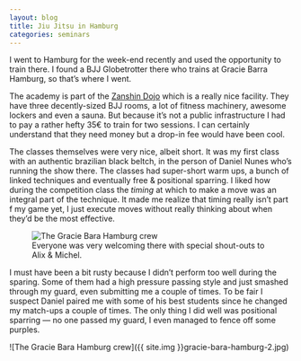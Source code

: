 ```yaml
---
layout: blog
title: Jiu Jitsu in Hamburg
categories: seminars
---
```

I went to Hamburg for the week-end recently and used the opportunity to train there. I found a BJJ Globetrotter there who trains at Gracie Barra Hamburg, so that’s where I went.

The academy is part of the [Zanshin Dojo](http://zanshin-dojo.de/) which is a really nice facility. They have three decently-sized BJJ rooms, a lot of fitness machinery, awesome lockers and even a sauna. But because it’s not a public infrastructure I had to pay a rather hefty 35€ to train for two sessions. I can certainly understand that they need money but a drop-in fee would have been cool.

The classes themselves were very nice, albeit short. It was my first class with an authentic brazilian black beltch, in the person of Daniel Nunes who’s running the show there. The classes had super-short warm ups, a bunch of linked techniques and eventually free & positional sparring. I liked how during the competition class the *timing* at which to make a move was an integral part of the technique. It made me realize that timing really isn’t part f my game yet, I just execute moves without really thinking about when they’d be the most effective.

<figure class="illustration">
	<img src="{{ site.img }}gracie-bara-hamburg-1.jpg" alt="The Gracie Bara Hamburg crew" />
	<figcaption>
		Everyone was very welcoming there with special shout-outs to Alix & Michel.
	</figcaption>
</figure>

I must have been a bit rusty because I didn’t perform too well during the sparing. Some of them had a high pressure passing style and just smashed through my guard, even submitting me a couple of times. To be fair I suspect Daniel paired me with some of his best students since he changed my match-ups a couple of times. The only thing I did well was positional sparring — no one passed my guard, I even managed to fence off some purples.

![The Gracie Bara Hamburg crew]({{ site.img }}gracie-bara-hamburg-2.jpg)